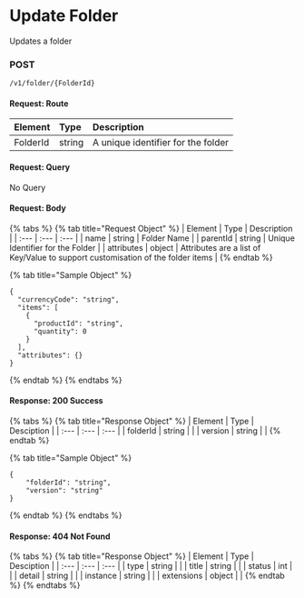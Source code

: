 # Update Folder

Updates a folder‌

### **POST** <a id="post"></a>

```text
/v1/folder/{FolderId}
```

#### ‌Request: Route

| Element | Type | Description |
| :--- | :--- | :--- |
| FolderId | string | A unique identifier for the folder |

#### Request: Query <a id="request-query"></a>

‌No Query‌

#### Request: Body <a id="request-body"></a>

{% tabs %}
{% tab title="Request Object" %}
| Element | Type | Description |
| :--- | :--- | :--- |
| name | string | Folder Name |
| parentId | string | Unique Identifier for the Folder |
| attributes | object | Attributes are a list of Key/Value to support customisation of the folder items |
{% endtab %}

{% tab title="Sample Object" %}
```text
{
  "currencyCode": "string",
  "items": [
    {
      "productId": "string",
      "quantity": 0
    }
  ],
  "attributes": {}
}
```
{% endtab %}
{% endtabs %}

#### Response: 200 Success

{% tabs %}
{% tab title="Response Object" %}
| Element | Type | Desciption |
| :--- | :--- | :--- |
| folderId | string |  |
| version | string |  |
{% endtab %}

{% tab title="Sample Object" %}
```text
{
    "folderId": "string",
    "version": "string"
}
```
{% endtab %}
{% endtabs %}

#### Response: 404 Not Found

{% tabs %}
{% tab title="Response Object" %}
| Element | Type | Desciption |
| :--- | :--- | :--- |
| type | string |  |
| title | string |  |
| status | int |  |
| detail | string |  |
| instance | string |  |
| extensions | object |  |
{% endtab %}
{% endtabs %}

